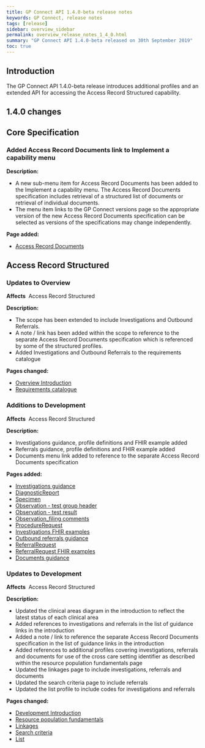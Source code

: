 ```yaml
---
title: GP Connect API 1.4.0-beta release notes
keywords: GP Connect, release notes
tags: [release]
sidebar: overview_sidebar
permalink: overview_release_notes_1_4_0.html
summary: "GP Connect API 1.4.0-beta released on 30th September 2019"
toc: true
---
```


## Introduction ##

The GP Connect API 1.4.0-beta release introduces additional profiles and an extended API for accessing the Access Record Structured capability.

## 1.4.0 changes ##

## Core Specification ##

### Added Access Record Documents link to Implement a capability menu ###

**Description:**

- A new sub-menu item for Access Record Documents has been added to the Implement a capability menu. The Access Record Documents specification includes retrieval of a structured list of documents or retrieval of individual documents.
- The menu item links to the GP Connect versions page so the appropriate version of the new Access Record Documents specification can be selected as versions of the specifications may change independently.

**Page added:**

- [Access Record Documents](accessrecord_documents.html)

## Access Record Structured ##

###  Updates to Overview ###

**Affects**&nbsp; Access Record Structured

**Description:**

- The scope has been extended to include Investigations and Outbound Referrals.
- A note / link has been added within the scope to reference to the separate Access Record Documents specification which is referenced by some of the structured profiles.
- Added Investigations and Outbound Referrals to the requirements catalogue

**Pages changed:**
- [Overview Introduction](accessrecord_structured.html)
- [Requirements catalogue](pages/accessrecord_structured/GP%20Connect%20Req%20Cat%20-%20Access%20Record%20Structured%20Data%20v2.2.xlsx)

### Additions to Development ###

**Affects**&nbsp; Access Record Structured

**Description:**

- Investigations guidance, profile definitions and FHIR example added
- Referrals guidance, profile definitions and FHIR example added
- Documents menu link added to reference to the separate Access Record Documents specification

**Pages added:**

- [Investigations guidance](accessrecord_structured_development_pathology_guidance.html)
- [DiagnosticReport](accessrecord_structured_development_diagnosticreport.html)
- [Specimen](accessrecord_structured_development_specimen.html)
- [Observation - test group header](accessrecord_structured_development_observation_testgroup.html)
- [Observation - test result](accessrecord_structured_development_observation_testresult.html)
- [Observation_filing comments](accessrecord_structured_development_observation_filingcomments.html)
- [ProcedureRequest](accessrecord_structured_development_procedurerequest.html)
- [Investigations FHIR examples](accessrecord_structured_development_fhir_examples_pathology.html)
- [Outbound referrals guidance](accessrecord_structured_development_referralrequest_guidance.html)
- [ReferralRequest](accessrecord_structured_development_referralrequest.html)
- [ReferralRequest FHIR examples](accessrecord_structured_development_fhir_examples_referrals.html)
- [Documents guidance](accessrecord_documents.html)

### Updates to Development ###

**Affects**&nbsp; Access Record Structured

**Description:**

- Updated the clinical areas diagram in the introduction to reflect the latest status of each clinical area
- Added references to investigations and referrals in the list of guidance links in the introduction
- Added a note / link to reference the separate Access Record Documents specification in the list of guidance links in the introduction
- Added references to additional profiles covering investigations, referrals and documents for use of the cross care setting identifier as described within the resource population fundamentals page
- Updated the linkages page to include investigations, referrals and documents
- Updated the search criteria page to include referrals
- Updated the list profile to include codes for investigations and referrals

**Pages changed:**

- [Development Introduction](accessrecord_structured_development.html)
- [Resource population fundamentals](accessrecord_structured_development_resources_overview.html)
- [Linkages](accessrecord_structured_development_linkages.html)
- [Search criteria](accessrecord_structured_development_search.html)
- [List](accessrecord_structured_development_list.html)
